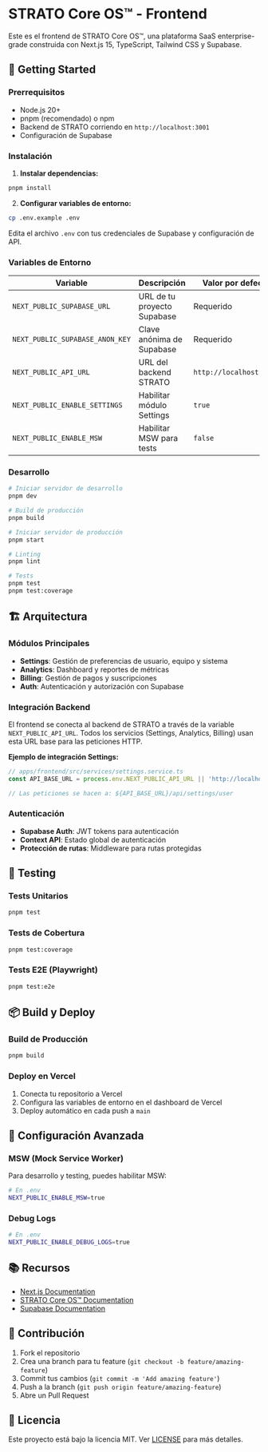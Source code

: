 # STRATO Core OS™ - Frontend

Este es el frontend de STRATO Core OS™, una plataforma SaaS enterprise-grade construida con Next.js 15, TypeScript, Tailwind CSS y Supabase.

## 🚀 Getting Started

### Prerrequisitos

- Node.js 20+
- pnpm (recomendado) o npm
- Backend de STRATO corriendo en `http://localhost:3001`
- Configuración de Supabase

### Instalación

1. **Instalar dependencias:**
```bash
pnpm install
```

2. **Configurar variables de entorno:**
```bash
cp .env.example .env
```

Edita el archivo `.env` con tus credenciales de Supabase y configuración de API.

### Variables de Entorno

| Variable | Descripción | Valor por defecto |
|----------|-------------|-------------------|
| `NEXT_PUBLIC_SUPABASE_URL` | URL de tu proyecto Supabase | Requerido |
| `NEXT_PUBLIC_SUPABASE_ANON_KEY` | Clave anónima de Supabase | Requerido |
| `NEXT_PUBLIC_API_URL` | URL del backend STRATO | `http://localhost:3001` |
| `NEXT_PUBLIC_ENABLE_SETTINGS` | Habilitar módulo Settings | `true` |
| `NEXT_PUBLIC_ENABLE_MSW` | Habilitar MSW para tests | `false` |

### Desarrollo

```bash
# Iniciar servidor de desarrollo
pnpm dev

# Build de producción
pnpm build

# Iniciar servidor de producción
pnpm start

# Linting
pnpm lint

# Tests
pnpm test
pnpm test:coverage
```

## 🏗️ Arquitectura

### Módulos Principales

- **Settings**: Gestión de preferencias de usuario, equipo y sistema
- **Analytics**: Dashboard y reportes de métricas
- **Billing**: Gestión de pagos y suscripciones
- **Auth**: Autenticación y autorización con Supabase

### Integración Backend

El frontend se conecta al backend de STRATO a través de la variable `NEXT_PUBLIC_API_URL`. Todos los servicios (Settings, Analytics, Billing) usan esta URL base para las peticiones HTTP.

**Ejemplo de integración Settings:**
```typescript
// apps/frontend/src/services/settings.service.ts
const API_BASE_URL = process.env.NEXT_PUBLIC_API_URL || 'http://localhost:3001'

// Las peticiones se hacen a: ${API_BASE_URL}/api/settings/user
```

### Autenticación

- **Supabase Auth**: JWT tokens para autenticación
- **Context API**: Estado global de autenticación
- **Protección de rutas**: Middleware para rutas protegidas

## 🧪 Testing

### Tests Unitarios
```bash
pnpm test
```

### Tests de Cobertura
```bash
pnpm test:coverage
```

### Tests E2E (Playwright)
```bash
pnpm test:e2e
```

## 📦 Build y Deploy

### Build de Producción
```bash
pnpm build
```

### Deploy en Vercel
1. Conecta tu repositorio a Vercel
2. Configura las variables de entorno en el dashboard de Vercel
3. Deploy automático en cada push a `main`

## 🔧 Configuración Avanzada

### MSW (Mock Service Worker)
Para desarrollo y testing, puedes habilitar MSW:

```bash
# En .env
NEXT_PUBLIC_ENABLE_MSW=true
```

### Debug Logs
```bash
# En .env
NEXT_PUBLIC_ENABLE_DEBUG_LOGS=true
```

## 📚 Recursos

- [Next.js Documentation](https://nextjs.org/docs)
- [STRATO Core OS™ Documentation](../README.md)
- [Supabase Documentation](https://supabase.com/docs)

## 🤝 Contribución

1. Fork el repositorio
2. Crea una branch para tu feature (`git checkout -b feature/amazing-feature`)
3. Commit tus cambios (`git commit -m 'Add amazing feature'`)
4. Push a la branch (`git push origin feature/amazing-feature`)
5. Abre un Pull Request

## 📄 Licencia

Este proyecto está bajo la licencia MIT. Ver [LICENSE](../LICENSE) para más detalles.
